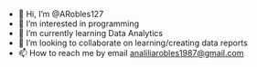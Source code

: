 - 👋 Hi, I’m @ARobles127
- 👀 I’m interested in programming
- 🌱 I’m currently learning Data Analytics
- 💞️ I’m looking to collaborate on learning/creating data reports 
- 📫 How to reach me by email analiliarobles1987@gmail.com 

<!---
ARobles127/ARobles127 is a ✨ special ✨ repository because its `README.md` (this file) appears on your GitHub profile.
You can click the Preview link to take a look at your changes.
--->
